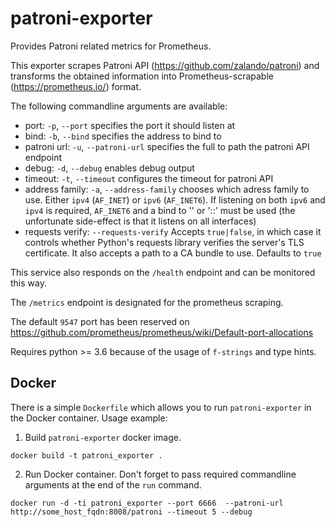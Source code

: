 # patroni-exporter

Provides Patroni related metrics for Prometheus.

This exporter scrapes Patroni API (https://github.com/zalando/patroni) and transforms the obtained information into Prometheus-scrapable (https://prometheus.io/) format.

The following commandline arguments are available:
- port: `-p`, `--port` specifies the port it should listen at
- bind: `-b`, `--bind` specifies the address to bind to
- patroni url: `-u`, `--patroni-url` specifies the full to path the patroni API endpoint
- debug: `-d`, `--debug` enables debug output
- timeout: `-t`, `--timeout` configures the timeout for patroni API
- address family: `-a`, `--address-family` chooses which adress family to use. Either `ipv4` (`AF_INET`) or `ipv6` (`AF_INET6`). If listening on both `ipv6` and `ipv4` is required, `AF_INET6` and a bind to '' or '::' must be used (the unfortunate side-effect is that it listens on all interfaces)
- requests verify: `--requests-verify` Accepts `true|false`, in which case it controls whether Python's requests library verifies the server's TLS certificate. It also accepts a path to a CA bundle to use. Defaults to ``true``

This service also responds on the `/health` endpoint and can be monitored this way.

The `/metrics` endpoint is designated for the prometheus scraping.

The default `9547` port has been reserved on https://github.com/prometheus/prometheus/wiki/Default-port-allocations

Requires python >= 3.6 because of the usage of `f-strings` and type hints.

## Docker
There is a simple `Dockerfile` which allows you to run `patroni-exporter` in the Docker container.
Usage example:

1. Build `patroni-exporter` docker image.
```
docker build -t patroni_exporter .
```
2. Run Docker container. Don't forget to pass required commandline arguments at the end of the `run` command.
```
docker run -d -ti patroni_exporter --port 6666  --patroni-url http://some_host_fqdn:8008/patroni --timeout 5 --debug
```
